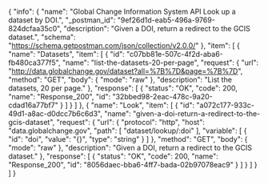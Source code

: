 {
  "info": {
    "name": "Global Change Information System API Look up a dataset by DOI.",
    "_postman_id": "9ef26d1d-eab5-496a-9769-824dcfaa35c0",
    "description": "Given a DOI, return a redirect to the GCIS dataset.",
    "schema": "https://schema.getpostman.com/json/collection/v2.0.0/"
  },
  "item": [
    {
      "name": "Datasets",
      "item": [
        {
          "id": "c07bb81e-507c-4f2d-aba6-fb480ca377f5",
          "name": "list-the-datasets-20-per-page",
          "request": {
            "url": "http://data.globalchange.gov/dataset?all=%7B%7D&page=%7B%7D",
            "method": "GET",
            "body": {
              "mode": "raw"
            },
            "description": "List the datasets, 20 per page."
          },
          "response": [
            {
              "status": "OK",
              "code": 200,
              "name": "Response_200",
              "id": "32bbed98-2eac-478c-9a20-cdad16a77bf7"
            }
          ]
        }
      ]
    },
    {
      "name": "Look",
      "item": [
        {
          "id": "a072c177-933c-49d1-a8ac-d0dcc7b6c6d3",
          "name": "given-a-doi-return-a-redirect-to-the-gcis-dataset",
          "request": {
            "url": {
              "protocol": "http",
              "host": "data.globalchange.gov",
              "path": [
                "dataset/lookup/:doi"
              ],
              "variable": [
                {
                  "id": "doi",
                  "value": "{}",
                  "type": "string"
                }
              ]
            },
            "method": "GET",
            "body": {
              "mode": "raw"
            },
            "description": "Given a DOI, return a redirect to the GCIS dataset."
          },
          "response": [
            {
              "status": "OK",
              "code": 200,
              "name": "Response_200",
              "id": "8056daec-bba6-4ff7-bada-02b97078eac9"
            }
          ]
        }
      ]
    }
  ]
}